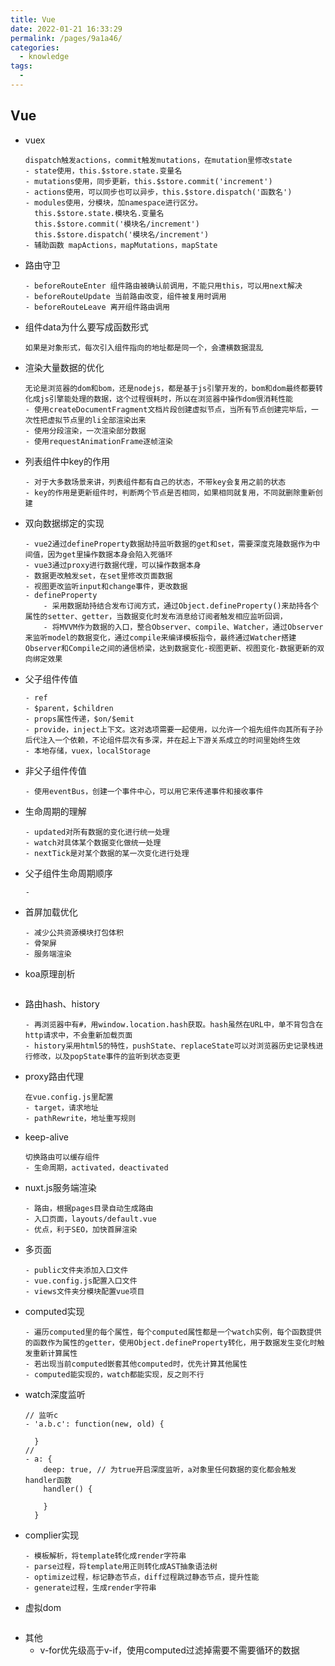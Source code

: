 ```yaml
---
title: Vue
date: 2022-01-21 16:33:29
permalink: /pages/9a1a46/
categories:
  - knowledge
tags:
  - 
---
```


## Vue
- vuex
    ```
    dispatch触发actions，commit触发mutations，在mutation里修改state
    - state使用，this.$store.state.变量名
    - mutations使用，同步更新，this.$store.commit('increment')
    - actions使用，可以同步也可以异步，this.$store.dispatch('函数名')
    - modules使用，分模块，加namespace进行区分。
      this.$store.state.模块名.变量名
      this.$store.commit('模块名/increment')
      this.$store.dispatch('模块名/increment')
    - 辅助函数 mapActions，mapMutations，mapState
    ```
- 路由守卫
    ```
    - beforeRouteEnter 组件路由被确认前调用，不能只用this，可以用next解决
    - beforeRouteUpdate 当前路由改变，组件被复用时调用
    - beforeRouteLeave 离开组件路由调用
    ```
- 组件data为什么要写成函数形式
    ```
    如果是对象形式，每次引入组件指向的地址都是同一个，会遭横数据混乱
    ```
- 渲染大量数据的优化
    ```
    无论是浏览器的dom和bom，还是nodejs，都是基于js引擎开发的，bom和dom最终都要转化成js引擎能处理的数据，这个过程很耗时，所以在浏览器中操作dom很消耗性能
    - 使用createDocumentFragment文档片段创建虚拟节点，当所有节点创建完毕后，一次性把虚拟节点里的li全部渲染出来
    - 使用分段渲染，一次渲染部分数据
    - 使用requestAnimationFrame逐帧渲染
    ```
- 列表组件中key的作用
    ```
    - 对于大多数场景来讲，列表组件都有自己的状态，不带key会复用之前的状态
    - key的作用是更新组件时，判断两个节点是否相同，如果相同就复用，不同就删除重新创建
    ```
- 双向数据绑定的实现
    ```
    - vue2通过defineProperty数据劫持监听数据的get和set，需要深度克隆数据作为中间值，因为get里操作数据本身会陷入死循环
    - vue3通过proxy进行数据代理，可以操作数据本身
    - 数据更改触发set，在set里修改页面数据
    - 视图更改监听input和change事件，更改数据
    - defineProperty
        - 采用数据劫持结合发布订阅方式，通过Object.defineProperty()来劫持各个属性的setter、getter，当数据变化时发布消息给订阅者触发相应监听回调，
        - 将MVVM作为数据的入口，整合Observer、compile、Watcher，通过Observer来监听model的数据变化，通过compile来编译模板指令，最终通过Watcher搭建Observer和Compile之间的通信桥梁，达到数据变化-视图更新、视图变化-数据更新的双向绑定效果
    ```
- 父子组件传值
    ```
    - ref
    - $parent，$children
    - props属性传递，$on/$emit
    - provide，inject上下文。这对选项需要一起使用，以允许一个祖先组件向其所有子孙后代注入一个依赖，不论组件层次有多深，并在起上下游关系成立的时间里始终生效
    - 本地存储，vuex，localStorage
    ```
- 非父子组件传值
    ```
    - 使用eventBus，创建一个事件中心，可以用它来传递事件和接收事件
    ```
- 生命周期的理解
    ```
    - updated对所有数据的变化进行统一处理
    - watch对具体某个数据变化做统一处理
    - nextTick是对某个数据的某一次变化进行处理
    ```
- 父子组件生命周期顺序
    ```
    - 
    ```
- 首屏加载优化
    ```
    - 减少公共资源模块打包体积
    - 骨架屏
    - 服务端渲染
    ```
- koa原理剖析
    ```
    ```
- 路由hash、history
    ```
    - 再浏览器中有#，用window.location.hash获取。hash虽然在URL中，单不背包含在http请求中，不会重新加载页面
    - history采用html5的特性，pushState、replaceState可以对浏览器历史记录栈进行修改，以及popState事件的监听到状态变更
    ```
- proxy路由代理
    ```
    在vue.config.js里配置
    - target，请求地址
    - pathRewrite，地址重写规则
    ```
- keep-alive
    ```
    切换路由可以缓存组件
    - 生命周期，activated，deactivated
    ```
- nuxt.js服务端渲染
    ```
    - 路由，根据pages目录自动生成路由
    - 入口页面，layouts/default.vue
    - 优点，利于SEO，加快首屏渲染
    ```
- 多页面
    ```
    - public文件夹添加入口文件
    - vue.config.js配置入口文件
    - views文件夹分模块配置vue项目
    ```
- computed实现
    ```
    - 遍历computed里的每个属性，每个computed属性都是一个watch实例，每个函数提供的函数作为属性的getter，使用Object.defineProperty转化，用于数据发生变化时触发重新计算属性
    - 若出现当前computed嵌套其他computed时，优先计算其他属性
    - computed能实现的，watch都能实现，反之则不行
    ```
- watch深度监听
    ```
    // 监听c
    - 'a.b.c': function(new, old) {
        
      }
    // 
    - a: {
        deep: true, // 为true开启深度监听，a对象里任何数据的变化都会触发handler函数
        handler() {
            
        }
      }
    ```
- complier实现
    ```
    - 模板解析，将template转化成render字符串
    - parse过程，将template用正则转化成AST抽象语法树
    - optimize过程，标记静态节点，diff过程跳过静态节点，提升性能
    - generate过程，生成render字符串
    ```
- 虚拟dom
    ```
    ```
- 其他
    - v-for优先级高于v-if，使用computed过滤掉需要不需要循环的数据